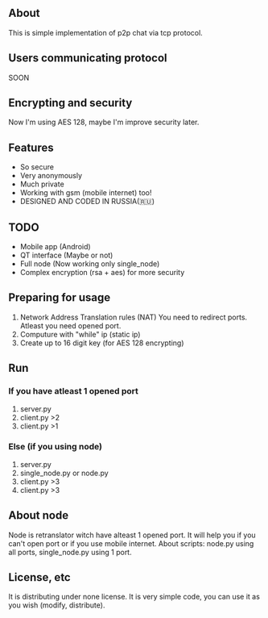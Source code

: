 ## About
This is simple implementation of p2p chat via tcp protocol.
## Users communicating protocol
SOON
## Encrypting and security
Now I'm using AES 128, maybe I'm improve security later.
## Features
- So secure
- Very anonymously
- Much private
- Working with gsm (mobile internet) too!
- DESIGNED AND CODED IN RUSSIA(🇷🇺)
## TODO
- Mobile app (Android)
- QT interface (Maybe or not)
- Full node (Now working only single_node)
- Complex encryption (rsa + aes) for more security
## Preparing for usage
1. Network Address Translation rules (NAT) You need to redirect ports. Atleast you need opened port.
2. Computure with "while" ip (static ip)
3. Create up to 16 digit key (for AES 128 encrypting)
## Run
### If you have atleast 1 opened port
1. server.py
2. client.py >2
3. client.py >1
### Else (if you using node)
1. server.py
2. single_node.py or node.py
3. client.py >3
4. client.py >3
## About node
Node is retranslator witch have alteast 1 opened port. It will help you if you can't open port or if you use mobile internet. About scripts: node.py using all ports, single_node.py using 1 port.
## License, etc
It is distributing under none license. It is very simple code, you can use it as you wish (modify, distribute).
